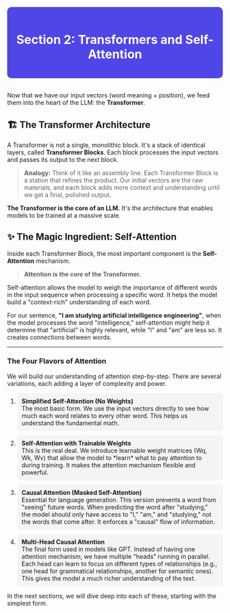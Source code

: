 <div style="background-color:#4F46E5; padding:20px; border-radius:10px; color:white;">
  <h1 align="center">Section 2: Transformers and Self-Attention</h1>
</div>
<br>

Now that we have our input vectors (word meaning + position), we feed them into the heart of the LLM: the **Transformer**.

## 🏗️ The Transformer Architecture

A Transformer is not a single, monolithic block. It's a stack of identical layers, called **Transformer Blocks**. Each block processes the input vectors and passes its output to the next block.

> **Analogy:** Think of it like an assembly line. Each Transformer Block is a station that refines the product. Our initial vectors are the raw materials, and each block adds more context and understanding until we get a final, polished output.

**The Transformer is the core of an LLM.** It's the architecture that enables models to be trained at a massive scale.

## ✨ The Magic Ingredient: Self-Attention

Inside each Transformer Block, the most important component is the **Self-Attention** mechanism.

> **Attention is the core of the Transformer.**

Self-attention allows the model to weigh the importance of different words in the input sequence when processing a specific word. It helps the model build a "context-rich" understanding of each word.

For our sentence, **"I am studying artificial intelligence engineering"**, when the model processes the word "intelligence," self-attention might help it determine that "artificial" is highly relevant, while "I" and "am" are less so. It creates connections between words.



---

### The Four Flavors of Attention

We will build our understanding of attention step-by-step. There are several variations, each adding a layer of complexity and power.

1.  <div style="background-color:#F3F4F6; padding:10px; border-radius:5px; margin-bottom:10px;">
    <strong>Simplified Self-Attention (No Weights)</strong><br>
    The most basic form. We use the input vectors directly to see how much each word relates to every other word. This helps us understand the fundamental math.
    </div>

2.  <div style="background-color:#F3F4F6; padding:10px; border-radius:5px; margin-bottom:10px;">
    <strong>Self-Attention with Trainable Weights</strong><br>
    This is the real deal. We introduce learnable weight matrices (Wq, Wk, Wv) that allow the model to *learn* what to pay attention to during training. It makes the attention mechanism flexible and powerful.
    </div>

3.  <div style="background-color:#F3F4F6; padding:10px; border-radius:5px; margin-bottom:10px;">
    <strong>Causal Attention (Masked Self-Attention)</strong><br>
    Essential for language generation. This version prevents a word from "seeing" future words. When predicting the word after "studying," the model should only have access to "I," "am," and "studying," not the words that come after. It enforces a "causal" flow of information.
    </div>

4.  <div style="background-color:#F3F4F6; padding:10px; border-radius:5px; margin-bottom:10px;">
    <strong>Multi-Head Causal Attention</strong><br>
    The final form used in models like GPT. Instead of having one attention mechanism, we have multiple "heads" running in parallel. Each head can learn to focus on different types of relationships (e.g., one head for grammatical relationships, another for semantic ones). This gives the model a much richer understanding of the text.
    </div>

In the next sections, we will dive deep into each of these, starting with the simplest form.